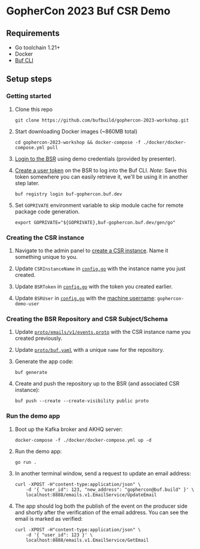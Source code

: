 # GopherCon 2023 Buf CSR Demo

## Requirements

- Go toolchain 1.21+
- Docker
- [Buf CLI](https://buf.build/docs/installation)

## Setup steps

### Getting started

1. Clone this repo

   ```
   git clone https://github.com/bufbuild/gophercon-2023-workshop.git
   ```

1. Start downloading Docker images (~860MB total)

   ```
   cd gophercon-2023-workshop && docker-compose -f ./docker/docker-compose.yml pull
   ```

1. [Login to the BSR](https://buf-gophercon.buf.dev/) using demo credentials (provided by presenter).

1. [Create a user token](https://buf-gophercon.buf.dev/settings/user) on the BSR to log into the Buf CLI. *Note*: Save this token somewhere you can easily retrieve it, we'll be using it in another step later.

   ```
   buf registry login buf-gophercon.buf.dev
   ```

1. Set `GOPRIVATE` environment variable to skip module cache for remote package code generation.

   ```
   export GOPRIVATE="${GOPRIVATE},buf-gophercon.buf.dev/gen/go"
   ```

### Creating the CSR instance

1. Navigate to the admin panel to [create a CSR instance](https://buf-gophercon.buf.dev/admin/csr). Name it something unique to you.

1. Update `CSRInstanceName` in [`config.go`](config.go) with the instance name you just created.

1. Update `BSRToken` in [`config.go`](config.go) with the token you created earlier.

1. Update `BSRUser` in [`config.go`](config.go) with the [machine username](https://buf-gophercon.buf.dev/admin/machine-users): `gophercon-demo-user`

### Creating the BSR Repository and CSR Subject/Schema

1. Update [`proto/emails/v1/events.proto`](proto/emails/v1/events.proto) with the CSR instance name you created previously. 

1. Update [`proto/buf.yaml`](proto/buf.yaml) with a unique `name` for the repository.

1. Generate the app code:

   ```
   buf generate
   ```

1. Create and push the repository up to the BSR (and associated CSR instance):

   ```
   buf push --create --create-visibility public proto
   ```

### Run the demo app

1. Boot up the Kafka broker and AKHQ server:

   ```
   docker-compose -f ./docker/docker-compose.yml up -d
   ```

1. Run the demo app:

   ```
   go run .
   ```

1. In another terminal window, send a request to update an email address:

   ```
   curl -XPOST -H"content-type:application/json" \
       -d '{ "user_id": 123, "new_address": "gophercon@buf.build" }' \
       localhost:8888/emails.v1.EmailService/UpdateEmail
   ```

1. The app should log both the publish of the event on the producer side and 
   shortly after the verification of the email address. You can see the email 
   is marked as verified:

   ```
   curl -XPOST -H"content-type:application/json" \
       -d '{ "user_id": 123 }' \
       localhost:8888/emails.v1.EmailService/GetEmail
   ```
